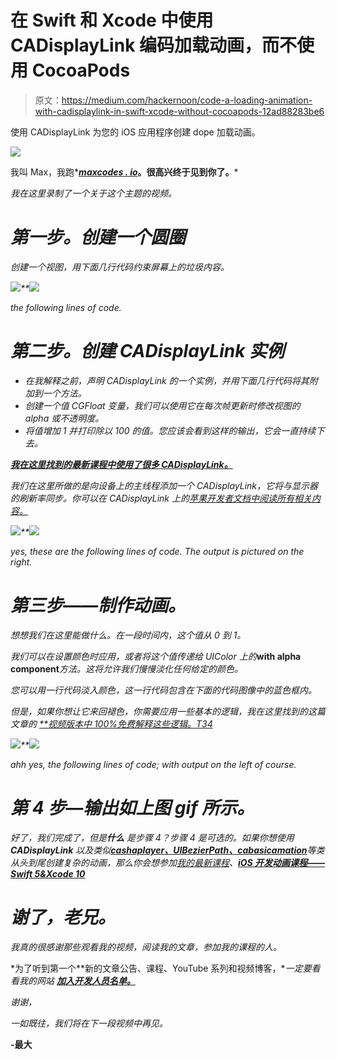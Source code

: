 # 在 Swift 和 Xcode 中使用 CADisplayLink 编码加载动画，而不使用 CocoaPods

> 原文：<https://medium.com/hackernoon/code-a-loading-animation-with-cadisplaylink-in-swift-xcode-without-cocoapods-12ad88283be6>

使用 CADisplayLink 为您的 iOS 应用程序创建 dope 加载动画。

![](img/9a08148892bd7bd9243f42d60942669b.png)

我叫 Max，我跑*[***maxcodes . io***](https://www.maxcodes.io)**。很高兴终于见到你了。***

*我在这里录制了一个关于这个主题的视频。*

# *第一步。创建一个圆圈*

*创建一个视图，用下面几行代码约束屏幕上的垃圾内容。*

*![](img/f64e74b7767c7c4fdcb91ba324d4ded5.png)**![](img/1bd19cdbda1a3ce55d5d3df052d272dc.png)*

*the following lines of code.*

# *第二步。创建 CADisplayLink 实例*

*   *在我解释之前，声明 CADisplayLink 的一个实例，并用下面几行代码将其附加到一个方法。*
*   *创建一个值 CGFloat 变量，我们可以使用它在每次帧更新时修改视图的 alpha 或不透明度。*
*   *将值增加 1 并打印除以 100 的值。您应该会看到这样的输出，它会一直持续下去。*

*[***我在这里找到的最新课程中使用了很多 CADisplayLink。***](https://www.udemy.com/coreanimation/?couponCode=THEPROFESSIONAL)*

*我们在这里所做的是向设备上的主线程添加一个 CADisplayLink，它将与显示器的刷新率同步。你可以在 CADisplayLink 上的[苹果开发者文档中阅读所有相关内容。](https://developer.apple.com/documentation/quartzcore/cadisplaylink)*

*![](img/b3040ae00e2026a756aa88597c7816ef.png)**![](img/e6c64b49b935d4bb749ee2577c98627c.png)*

*yes, these are the following lines of code. The output is pictured on the right.*

# *第三步——制作动画。*

*想想我们在这里能做什么。在一段时间内，这个值从 0 到 1。*

*我们可以在设置颜色时应用，或者将这个值传递给 UIColor 上的***with alpha component***方法。这将允许我们慢慢淡化任何给定的颜色。*

*您可以用一行代码淡入颜色，这一行代码包含在下面的代码图像中的蓝色框内。*

*但是，如果你想让它来回褪色，你需要应用一些基本的逻辑，我在这里找到的这篇文章的 [***视频版本中 100%免费解释这些逻辑。*T34**](https://youtu.be/iHeeOULNdFA)*

*![](img/c6aeb10a0654c173bcd7eae2b36681be.png)**![](img/e2e16fa18575f5cf4b20c557fa3027ad.png)*

*ahh yes, the following lines of code; with output on the left of course.*

# *第 4 步—输出如上图 gif 所示。*

*好了，我们完成了，但是**什么** *是*步骤 4？步骤 4 是可选的。如果你想使用 **CADisplayLink** 以及类似[***cashaplayer、UIBezierPath、cabasicamation***](https://www.udemy.com/coreanimation/?couponCode=THEPROFESSIONAL)等类从头到尾创建复杂的动画，那么你会想参加[我的最新课程](https://www.udemy.com/coreanimation/?couponCode=THEPROFESSIONAL)、[***iOS 开发动画课程——Swift 5&Xcode 10***](https://www.udemy.com/coreanimation/?couponCode=THEPROFESSIONAL)*

# *谢了，老兄。*

*我真的很感谢那些观看我的视频，阅读我的文章，参加我的课程的人。*

*为了听到第一个**新的文章公告、课程、YouTube 系列和视频博客，**一定要看看我的网站 [**加入开发人员名单。**](http://maxcodes.io)*

*谢谢，*

*一如既往，我们将在下一段视频中再见。*

****-最大****